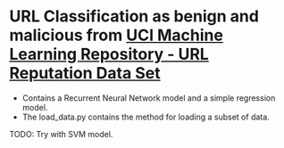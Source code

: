 # URL Classification as benign and malicious from [UCI Machine Learning Repository - URL Reputation Data Set](https://archive.ics.uci.edu/ml/datasets/URL+Reputation)

- Contains a Recurrent Neural Network model and a simple regression model.
- The load_data.py contains the method for loading a subset of data.

TODO: Try with SVM model.
